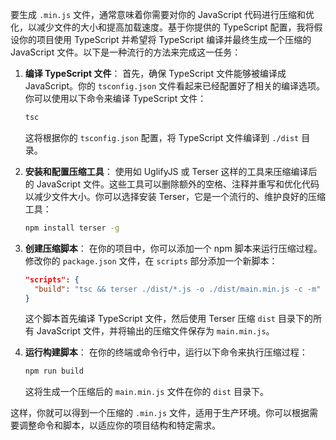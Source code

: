要生成 `.min.js` 文件，通常意味着你需要对你的 JavaScript 代码进行压缩和优化，以减少文件的大小和提高加载速度。基于你提供的 TypeScript 配置，我将假设你的项目使用 TypeScript 并希望将 TypeScript 编译并最终生成一个压缩的 JavaScript 文件。以下是一种流行的方法来完成这一任务：

1. **编译 TypeScript 文件**：
   首先，确保 TypeScript 文件能够被编译成 JavaScript。你的 `tsconfig.json` 文件看起来已经配置好了相关的编译选项。你可以使用以下命令来编译 TypeScript 文件：
   ```bash
   tsc
   ```
   这将根据你的 `tsconfig.json` 配置，将 TypeScript 文件编译到 `./dist` 目录。

2. **安装和配置压缩工具**：
   使用如 UglifyJS 或 Terser 这样的工具来压缩编译后的 JavaScript 文件。这些工具可以删除额外的空格、注释并重写和优化代码以减少文件大小。你可以选择安装 Terser，它是一个流行的、维护良好的压缩工具：
   ```bash
   npm install terser -g
   ```

3. **创建压缩脚本**：
   在你的项目中，你可以添加一个 npm 脚本来运行压缩过程。修改你的 `package.json` 文件，在 `scripts` 部分添加一个新脚本：
   ```json
   "scripts": {
     "build": "tsc && terser ./dist/*.js -o ./dist/main.min.js -c -m"
   }
   ```
   这个脚本首先编译 TypeScript 文件，然后使用 Terser 压缩 `dist` 目录下的所有 JavaScript 文件，并将输出的压缩文件保存为 `main.min.js`。

4. **运行构建脚本**：
   在你的终端或命令行中，运行以下命令来执行压缩过程：
   ```bash
   npm run build
   ```
   这将生成一个压缩后的 `main.min.js` 文件在你的 `dist` 目录下。

这样，你就可以得到一个压缩的 `.min.js` 文件，适用于生产环境。你可以根据需要调整命令和脚本，以适应你的项目结构和特定需求。